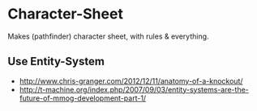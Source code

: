 # Character-Sheet

Makes (pathfinder) character sheet, with rules & everything.

## Use Entity-System
  * http://www.chris-granger.com/2012/12/11/anatomy-of-a-knockout/
  * http://t-machine.org/index.php/2007/09/03/entity-systems-are-the-future-of-mmog-development-part-1/
